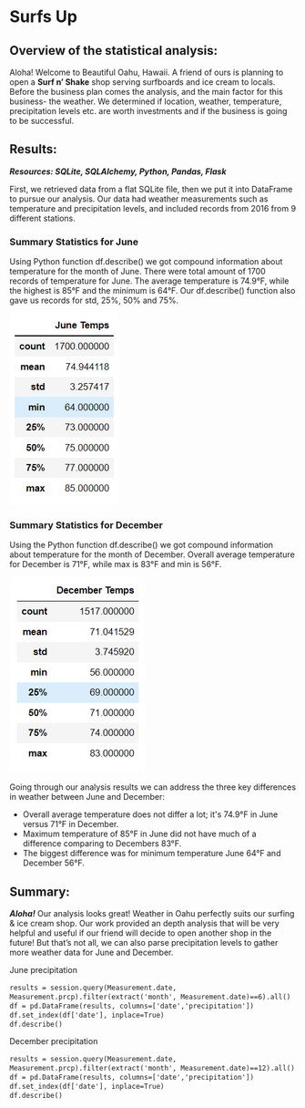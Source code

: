 # Surfs Up

## Overview of the statistical analysis:

Aloha! Welcome to Beautiful Oahu, Hawaii. A friend of ours is planning to open a **Surf n’ Shake** shop serving surfboards and ice cream to locals. Before the business plan comes the analysis, and the main factor for this business- the weather. We determined if location, weather, temperature, precipitation levels etc. are worth investments and if the business is going to be successful. 

## Results:

***Resources: SQLite, SQLAlchemy, Python, Pandas, Flask***

First, we retrieved data from a flat SQLite file, then we put it into DataFrame to pursue our analysis. Our data had weather measurements such as temperature and precipitation levels, and included records from 2016 from 9 different stations.

### Summary Statistics for June
Using Python function df.describe() we got compound information about temperature for the month of June. There were total amount of 1700 records of temperature for June. The average temperature is 74.9°F, while the highest is 85°F and the minimum is 64°F. Our df.describe()  function also gave us records for std, 25%, 50% and 75%. 

![school_summary_after](https://github.com/kossakova/Surfs_Up/blob/main/PNG/June_Temps.png)

### Summary Statistics for December
Using the Python function df.describe() we got compound information about temperature for the month of December. Overall average temperature for December is 71°F, while max is 83°F and min is 56°F. 

![school_summary_after](https://github.com/kossakova/Surfs_Up/blob/main/PNG/December_Temps.png)

Going through our analysis results we can address the three key differences in weather between June and December:
- Overall average temperature does not differ a lot; it's 74.9°F in June versus 71°F in December.
- Maximum temperature of 85°F in June did not have much of a difference comparing to Decembers 83°F.
- The biggest difference was for minimum temperature June 64°F and December 56°F. 

## Summary:
***Aloha!*** Our analysis looks great! Weather in Oahu perfectly suits our surfing & ice cream shop. Our work provided an depth analysis that will be very helpful and useful if our friend will decide to open another shop in the future! But that’s not all, we can also parse precipitation levels to gather more weather data for June and December.

June precipitation
```
results = session.query(Measurement.date, Measurement.prcp).filter(extract('month', Measurement.date)==6).all()
df = pd.DataFrame(results, columns=['date','precipitation'])
df.set_index(df['date'], inplace=True)
df.describe()
```
December precipitation
```
results = session.query(Measurement.date, Measurement.prcp).filter(extract('month', Measurement.date)==12).all()
df = pd.DataFrame(results, columns=['date','precipitation'])
df.set_index(df['date'], inplace=True)
df.describe()
```
